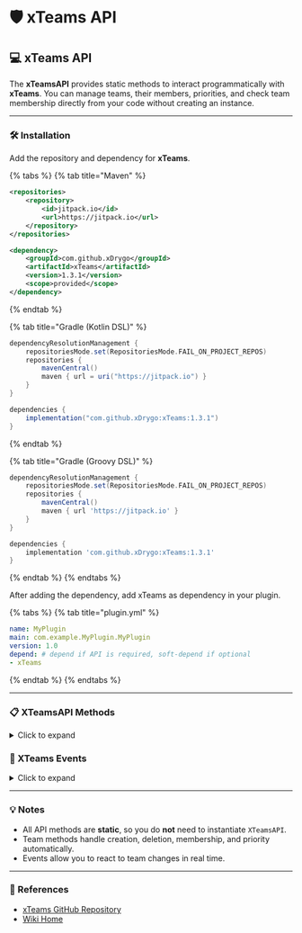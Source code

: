 # 🛡️ xTeams API

## 💻 xTeams API

The **xTeamsAPI** provides static methods to interact programmatically with **xTeams**. You can manage teams, their members, priorities, and check team membership directly from your code without creating an instance.

***

### 🛠 Installation

Add the repository and dependency for **xTeams**.

{% tabs %}
{% tab title="Maven" %}
```xml
<repositories>
    <repository>
        <id>jitpack.io</id>
        <url>https://jitpack.io</url>
    </repository>
</repositories>

<dependency>
    <groupId>com.github.xDrygo</groupId>
    <artifactId>xTeams</artifactId>
    <version>1.3.1</version>
    <scope>provided</scope>
</dependency>
```
{% endtab %}

{% tab title="Gradle (Kotlin DSL)" %}
```gradle
dependencyResolutionManagement {
    repositoriesMode.set(RepositoriesMode.FAIL_ON_PROJECT_REPOS)
    repositories {
        mavenCentral()
        maven { url = uri("https://jitpack.io") }
    }
}

dependencies {
    implementation("com.github.xDrygo:xTeams:1.3.1")
}
```
{% endtab %}

{% tab title="Gradle (Groovy DSL)" %}
```gradle
dependencyResolutionManagement {
    repositoriesMode.set(RepositoriesMode.FAIL_ON_PROJECT_REPOS)
    repositories {
        mavenCentral()
        maven { url 'https://jitpack.io' }
    }
}

dependencies {
    implementation 'com.github.xDrygo:xTeams:1.3.1'
}
```
{% endtab %}
{% endtabs %}

After adding the dependency, add xTeams as dependency in your plugin.

{% tabs %}
{% tab title="plugin.yml" %}
```yaml
name: MyPlugin
main: com.example.MyPlugin.MyPlugin
version: 1.0
depend: # depend if API is required, soft-depend if optional
- xTeams
```
{% endtab %}
{% endtabs %}

***

### 📋 XTeamsAPI Methods

<details>

<summary>Click to expand</summary>

* **`Team getTeam(String name)`**\
  Returns a team by its name.

```java
Team myTeam = XTeamsAPI.getTeam("Red");
```

* **`Set<Team> getAllTeams()`**\
  Returns all existing teams.

```java
Set<Team> teams = XTeamsAPI.getAllTeams();
```

* **`void createTeam(String name, String displayName, int priority, Set<String> members)`**\
  Creates a new team.

```java
XTeamsAPI.createTeam("Red", "Red Team", 1, new HashSet<>(Arrays.asList("Steve", "Alex")));
```

* **`void deleteTeam(Team team)`**\
  Deletes a specific team.

```java
XTeamsAPI.deleteTeam(myTeam);
```

* **`Map<String, Object> getTeamInfo(Team team)`**\
  Returns information about a team.

```java
Map<String, Object> info = XTeamsAPI.getTeamInfo(myTeam);
```

* **`void joinTeam(String player, Team team)`**\
  Adds a player to a team.

```java
XTeamsAPI.joinTeam("Steve", myTeam);
```

* **`void leaveTeam(String player, Team team)`**\
  Removes a player from a team.

```java
XTeamsAPI.leaveTeam("Steve", myTeam);
```

* **`void joinAllTeams(String player)`**\
  Adds a player to all teams.

```java
XTeamsAPI.joinAllTeams("Alex");
```

* **`void leaveAllTeams(String player)`**\
  Removes a player from all teams.

```java
XTeamsAPI.leaveAllTeams("Alex");
```

* **`boolean isInTeam(String player, Team team)`**\
  Checks if a player is in a specific team.

```java
boolean inTeam = XTeamsAPI.isInTeam("Steve", myTeam);
```

* **`boolean isInAnyTeam(String player)`**\
  Checks if a player is in any team.

```java
boolean inAnyTeam = XTeamsAPI.isInAnyTeam("Steve");
```

* **`List<Team> getPlayerTeams(String player)`**\
  Returns a list of teams the player belongs to.

```java
List<Team> playerTeams = XTeamsAPI.getPlayerTeams("Steve");
```

* **`Team getPlayerTeam(String player)`**\
  Returns the primary team of a player.

```java
Team primaryTeam = XTeamsAPI.getPlayerTeam("Steve");
```

* **`List<String> listTeamNames()`**\
  Returns a list of all team names.

```java
List<String> teamNames = XTeamsAPI.listTeamNames();
```

</details>

### 🎉 XTeams Events

<details>

<summary>Click to expand</summary>

**Events:**

* **TeamCreateEvent** - Fired when a team is created.
* **TeamDeleteEvent** - Fired when a team is deleted.
* **TeamJoinEvent** - Fired when a player joins a team.
* **TeamLeaveEvent** - Fired when a player leaves a team.

Each event extends `org.bukkit.event.Event` and can be listened to using normal Bukkit event listeners.

```java
@EventHandler
public void onTeamCreate(TeamCreateEvent event) {
    Bukkit.getLogger().info("Team created: " + event.getTeam().getName());
}
```

</details>

***

### 💡 Notes

* All API methods are **static**, so you do **not** need to instantiate `XTeamsAPI`.
* Team methods handle creation, deletion, membership, and priority automatically.
* Events allow you to react to team changes in real time.

***

### 🔗 References

* [xTeams GitHub Repository](https://github.com/xDrygo/xTeams)
* [Wiki Home](https://github.com/xDrygo/xTeams/wiki)
